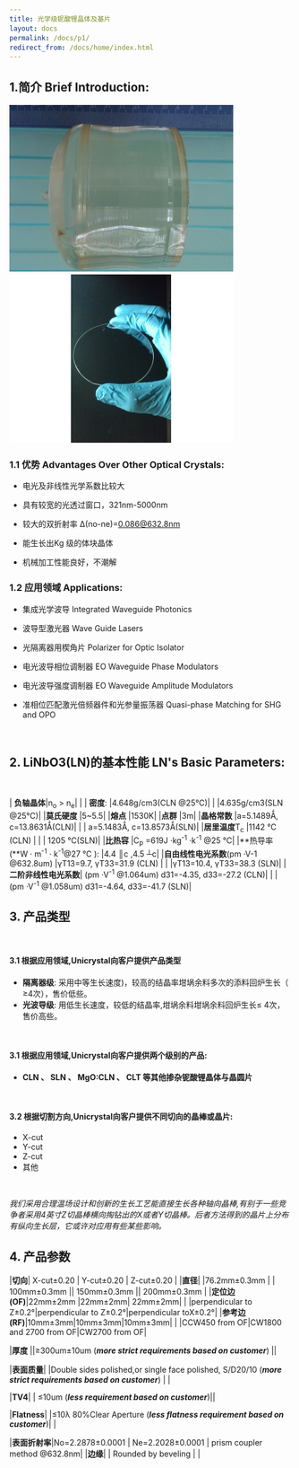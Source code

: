 ```yaml
---
title: 光学级铌酸锂晶体及基片
layout: docs
permalink: /docs/p1/
redirect_from: /docs/home/index.html
---
```


## 1.简介 Brief Introduction:

<div class="row">
    <div class="col-sm-6">
        <img src="/img/img2.jpg" alt="" class="img-responsive center-block">
    </div>
    <div class="col-sm-6">
        <img src="/img/img22.jpg" alt="" class="img-responsive center-block">    
    </div>
</div>



### 1.1 优势 Advantages Over Other Optical Crystals: 

* 电光及非线性光学系数比较大

* 具有较宽的光透过窗口，321nm-5000nm

* 较大的双折射率      Δ(no-ne)=0.086@632.8nm

* 能生长出Kg 级的体块晶体

* 机械加工性能良好，不潮解

### 1.2 应用领域 Applications:

* 集成光学波导 Integrated Waveguide Photonics

* 波导型激光器 Wave Guide Lasers

* 光隔离器用楔角片 Polarizer for Optic Isolator

* 电光波导相位调制器 EO Waveguide Phase Modulators

* 电光波导强度调制器 EO Waveguide Amplitude Modulators

* 准相位匹配激光倍频器件和光参量振荡器 Quasi-phase Matching for SHG and OPO

<br>

## 2. LiNbO3(LN)的基本性能 LN's Basic Parameters:

<br>

| **负轴晶体**|n<sub>o</sub> > n<sub>e</sub>| |
| **密度**: |4.648g/cm3(CLN @25℃)|
| |4.635g/cm3(SLN @25℃)|
|**莫氏硬度** |5~5.5|
|**熔点** |1530K|
|**点群** |3m|
|**晶格常数** |a=5.1489Ǻ, c=13.8631Ǻ(CLN)|
| | a=5.1483Ǻ, c=13.8573Ǻ(SLN)|
|**居里温度**T<sub>c</sub>  |1142 ℃(CLN) |
| | 1205 ℃(SLN)|
|**比热容** |C<sub>p</sub> =619J ·kg<sup>-1</sup> ·k<sup>-1</sup>   @25 ℃|
|**热导率(**W · m<sup>-1</sup> · k<sup>-1</sup>@27 ℃ ): |4.4 ║c ,4.5  ┴c|
|**自由线性电光系数**(pm ·V-1 @632.8um) |γT13=9.7, γT33=31.9  (CLN) |
| |γT13=10.4, γT33=38.3 (SLN)|
|**二阶非线性电光系数**| (pm ·V<sup>-1</sup> @1.064um) d31=-4.35, d33=-27.2  (CLN)|
| |(pm ·V<sup>-1</sup> @1.058um) d31=-4.64, d33=-41.7 (SLN)|

## 3. 产品类型

<br>


#### 3.1 根据应用领域,Unicrystal向客户提供产品类型

* **隔离器级**: 采用中等生长速度)，较高的结晶率坩埚余料多次的添料回炉生长（ ≥4次），售价低些。
* **光波导级**: 用低生长速度，较低的结晶率,坩埚余料坩埚余料回炉生长≤ 4次，售价高些。
<br>


#### 3.1 根据应用领域,Unicrystal向客户提供两个级别的产品:

* **CLN 、 SLN 、 MgO:CLN 、 CLT  等其他掺杂铌酸锂晶体与晶圆片**

<br>

#### 3.2 根据切割方向,Unicrystal向客户提供不同切向的晶棒或晶片:
* X-cut
* Y-cut
* Z-cut
* 其他

<br>

*我们采用合理温场设计和创新的生长工艺能直接生长各种轴向晶棒,有别于一些竞争者采用4英寸Z切晶棒横向掏钻出的X或者Y切晶棒。后者方法得到的晶片上分布有纵向生长层，它或许对应用有些某些影响。*

## 4. 产品参数 

|**切向**| 	X-cut±0.20 | Y-cut±0.20 | Z-cut±0.20 |
|**直径**| |76.2mm±0.3mm | | 100mm±0.3mm || 150mm±0.3mm || 200mm±0.3mm |
|**定位边(OF)**|22mm±2mm |22mm±2mm| 22mm±2mm|
| |perpendicular to Z±0.2°|perpendicular to Z±0.2°|perpendicular toX±0.2°|
|**参考边(RF)**|10mm±3mm|10mm±3mm|10mm±3mm|
| |CCW450 from OF|CW1800 and 2700 from OF|CW2700 from OF|

|**厚度**  ||≥300um±10um (***more strict requirements based on customer***) ||

|**表面质量**| |Double sides polished,or single face polished, S/D20/10 (***more strict requirements based on customer***) | |

|**TV4**| |	≤10um (***less  requirement based on customer***)||

|**Flatness**| |≤10λ 80%Clear Aperture (***less flatness  requirement based on customer***)| |

|**表面折射率**|No=2.2878±0.0001 | Ne=2.2028±0.0001 | prism coupler method @632.8nm|
|**边缘**| | Rounded by beveling | |
